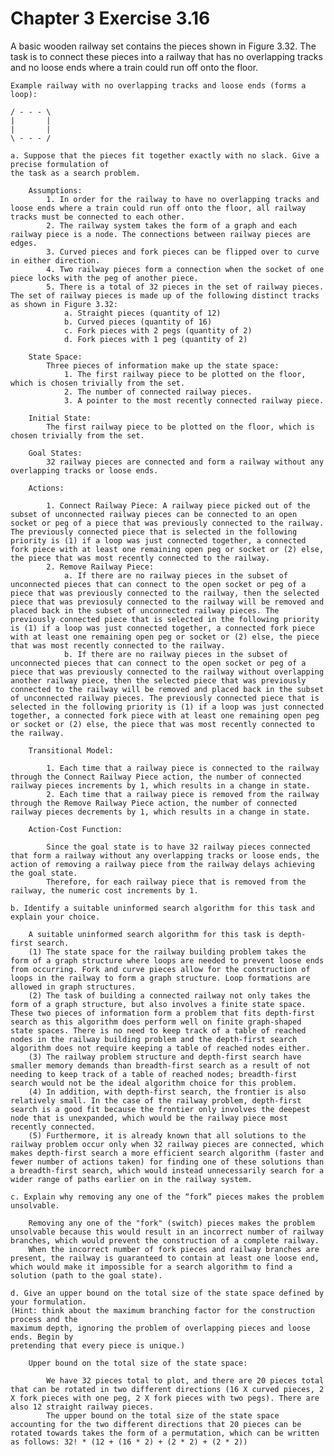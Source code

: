 # Chapter 3 Exercise 3.16

A basic wooden railway set contains the pieces shown in Figure 3.32. The task is to
connect these pieces into a railway that has no overlapping tracks and no loose ends where a
train could run off onto the floor.

    Example railway with no overlapping tracks and loose ends (forms a loop):

    / - - - \
    |       |
    |       |
    \ - - - /

    a. Suppose that the pieces fit together exactly with no slack. Give a precise formulation of
    the task as a search problem.

        Assumptions:
            1. In order for the railway to have no overlapping tracks and loose ends where a train could run off onto the floor, all railway tracks must be connected to each other.
            2. The railway system takes the form of a graph and each railway piece is a node. The connections between railway pieces are edges.
            3. Curved pieces and fork pieces can be flipped over to curve in either direction.
            4. Two railway pieces form a connection when the socket of one piece locks with the peg of another piece.
            5. There is a total of 32 pieces in the set of railway pieces. The set of railway pieces is made up of the following distinct tracks as shown in Figure 3.32:
                a. Straight pieces (quantity of 12)
                b. Curved pieces (quantity of 16)
                c. Fork pieces with 2 pegs (quantity of 2)
                d. Fork pieces with 1 peg (quantity of 2)

        State Space: 
            Three pieces of information make up the state space:
                1. The first railway piece to be plotted on the floor, which is chosen trivially from the set.
                2. The number of connected railway pieces.
                3. A pointer to the most recently connected railway piece.
    
        Initial State: 
            The first railway piece to be plotted on the floor, which is chosen trivially from the set.
    
        Goal States: 
            32 railway pieces are connected and form a railway without any overlapping tracks or loose ends.

        Actions: 

            1. Connect Railway Piece: A railway piece picked out of the subset of unconnected railway pieces can be connected to an open socket or peg of a piece that was previously connected to the railway. The previously connected piece that is selected in the following priority is (1) if a loop was just connected together, a connected fork piece with at least one remaining open peg or socket or (2) else, the piece that was most recently connected to the railway. 
            2. Remove Railway Piece: 
                a. If there are no railway pieces in the subset of unconnected pieces that can connect to the open socket or peg of a piece that was previously connected to the railway, then the selected piece that was previosuly connected to the railway will be removed and placed back in the subset of unconnected railway pieces. The previously connected piece that is selected in the following priority is (1) if a loop was just connected together, a connected fork piece with at least one remaining open peg or socket or (2) else, the piece that was most recently connected to the railway.
                b. If there are no railway pieces in the subset of unconnected pieces that can connect to the open socket or peg of a piece that was previously connected to the railway without overlapping another railway piece, then the selected piece that was previously connected to the railway will be removed and placed back in the subset of unconnected railway pieces. The previously connected piece that is selected in the following priority is (1) if a loop was just connected together, a connected fork piece with at least one remaining open peg or socket or (2) else, the piece that was most recently connected to the railway.
        
        Transitional Model:
        
            1. Each time that a railway piece is connected to the railway through the Connect Railway Piece action, the number of connected railway pieces increments by 1, which results in a change in state.
            2. Each time that a railway piece is removed from the railway through the Remove Railway Piece action, the number of connected railway pieces decrements by 1, which results in a change in state.

        Action-Cost Function:
    
            Since the goal state is to have 32 railway pieces connected that form a railway without any overlapping tracks or loose ends, the action of removing a railway piece from the railway delays achieving the goal state.
            Therefore, for each railway piece that is removed from the railway, the numeric cost increments by 1.

    b. Identify a suitable uninformed search algorithm for this task and explain your choice.

        A suitable uninformed search algorithm for this task is depth-first search. 
        (1) The state space for the railway building problem takes the form of a graph structure where loops are needed to prevent loose ends from occurring. Fork and curve pieces allow for the construction of loops in the railway to form a graph structure. Loop formations are allowed in graph structures.
        (2) The task of building a connected railway not only takes the form of a graph structure, but also involves a finite state space. These two pieces of information form a problem that fits depth-first search as this algorithm does perform well on finite graph-shaped state spaces. There is no need to keep track of a table of reached nodes in the railway building problem and the depth-first search algorithm does not require keeping a table of reached nodes either.
        (3) The railway problem structure and depth-first search have smaller memory demands than breadth-first search as a result of not needing to keep track of a table of reached nodes; breadth-first search would not be the ideal algorithm choice for this problem.
        (4) In addition, with depth-first search, the frontier is also relatively small. In the case of the railway problem, depth-first search is a good fit because the frontier only involves the deepest node that is unexpanded, which would be the railway piece most recently connected. 
        (5) Furthermore, it is already known that all solutions to the railway problem occur only when 32 railway pieces are connected, which makes depth-first search a more efficient search algorithm (faster and fewer number of actions taken) for finding one of these solutions than a breadth-first search, which would instead unnecessarily search for a wider range of paths earlier on in the railway system. 
        
    c. Explain why removing any one of the “fork” pieces makes the problem unsolvable.

        Removing any one of the "fork" (switch) pieces makes the problem unsolvable because this would result in an incorrect number of railway branches, which would prevent the construction of a complete railway. 
        When the incorrect number of fork pieces and railway branches are present, the railway is guaranteed to contain at least one loose end, which would make it impossible for a search algorithm to find a solution (path to the goal state).

    d. Give an upper bound on the total size of the state space defined by your formulation.
    (Hint: think about the maximum branching factor for the construction process and the
    maximum depth, ignoring the problem of overlapping pieces and loose ends. Begin by
    pretending that every piece is unique.) 

        Upper bound on the total size of the state space:
        
            We have 32 pieces total to plot, and there are 20 pieces total that can be rotated in two different directions (16 X curved pieces, 2 X fork pieces with one peg, 2 X fork pieces with two pegs). There are also 12 straight railway pieces.
            The upper bound on the total size of the state space accounting for the two different directions that 20 pieces can be rotated towards takes the form of a permutation, which can be written as follows: 32! * (12 + (16 * 2) + (2 * 2) + (2 * 2))